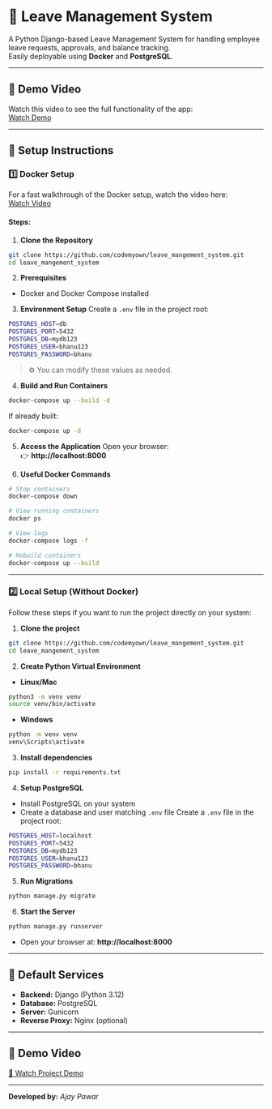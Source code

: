 # 🧾 Leave Management System

A Python Django-based Leave Management System for handling employee leave requests, approvals, and balance tracking.  
Easily deployable using **Docker** and **PostgreSQL**.

---

## 🎥 Demo Video
Watch this video to see the full functionality of the app:  
[Watch Demo](https://drive.google.com/file/d/1X4J3DLt6hN_vs2CtUVjb1_vPZNf_z-q7/view?usp=sharing)

---

## 🚀 Setup Instructions

### 1️⃣ Docker Setup

For a fast walkthrough of the Docker setup, watch the video here:  
[Watch Video](https://drive.google.com/file/d/10zGOMXtCFnwT6nztZEtD9AWD_-nAfazx/view?usp=sharing)

#### Steps:

1. **Clone the Repository**
```bash
git clone https://github.com/codemyown/leave_mangement_system.git
cd leave_mangement_system
```

2. **Prerequisites**
- Docker and Docker Compose installed

3. **Environment Setup**
Create a `.env` file in the project root:
```bash
POSTGRES_HOST=db
POSTGRES_PORT=5432
POSTGRES_DB=mydb123
POSTGRES_USER=bhanu123
POSTGRES_PASSWORD=bhanu
```
> ⚙️ You can modify these values as needed.

4. **Build and Run Containers**
```bash
docker-compose up --build -d
```
If already built:
```bash
docker-compose up -d
```

5. **Access the Application**
Open your browser:  
👉 **http://localhost:8000**

6. **Useful Docker Commands**
```bash
# Stop containers
docker-compose down

# View running containers
docker ps

# View logs
docker-compose logs -f

# Rebuild containers
docker-compose up --build
```

---

### 2️⃣ Local Setup (Without Docker)

Follow these steps if you want to run the project directly on your system:

1. **Clone the project**
```bash
git clone https://github.com/codemyown/leave_mangement_system.git
cd leave_mangement_system
```

2. **Create Python Virtual Environment**
- **Linux/Mac**
```bash
python3 -m venv venv
source venv/bin/activate
```
- **Windows**
```bash
python -m venv venv
venv\Scripts\activate
```

3. **Install dependencies**
```bash
pip install -r requirements.txt
```

4. **Setup PostgreSQL**
- Install PostgreSQL on your system
- Create a database and user matching `.env` file
Create a `.env` file in the project root:
```bash
POSTGRES_HOST=localhost
POSTGRES_PORT=5432
POSTGRES_DB=mydb123
POSTGRES_USER=bhanu123
POSTGRES_PASSWORD=bhanu
```

5. **Run Migrations**
```bash
python manage.py migrate
```

6. **Start the Server**
```bash
python manage.py runserver
```
- Open your browser at: **http://localhost:8000**

---

## 🧩 Default Services
- **Backend:** Django (Python 3.12)  
- **Database:** PostgreSQL  
- **Server:** Gunicorn  
- **Reverse Proxy:** Nginx (optional)

---

## 📸 Demo Video
[🎥 Watch Project Demo](https://drive.google.com/file/d/1CzkiKfz21qvxce7AH8Sz9CJmwk46P65Z/view?usp=sharing)

---

**Developed by:** *Ajay Pawar*
